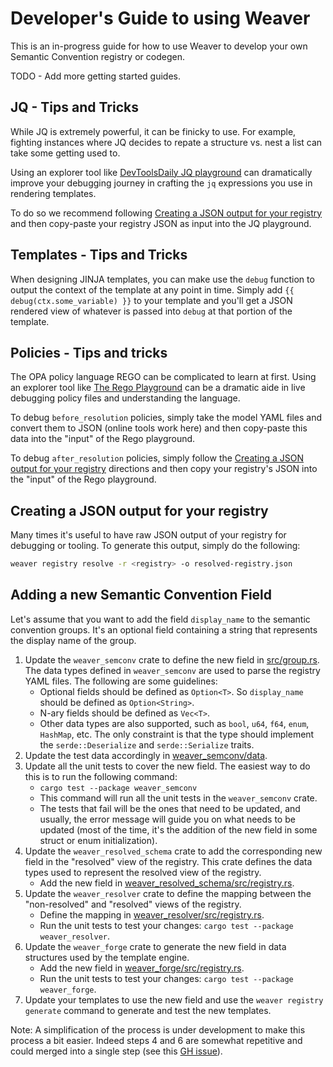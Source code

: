 # Developer's Guide to using Weaver

This is an in-progress guide for how to use Weaver to develop your own Semantic Convention registry or codegen.

TODO - Add more getting started guides.

## JQ - Tips and Tricks

While JQ is extremely powerful, it can be finicky to use.  For example, fighting instances where JQ decides to repate a structure vs. nest a list can take some getting used to.

Using an explorer tool like [DevToolsDaily JQ playground](https://www.devtoolsdaily.com/jq_playground/) can dramatically improve your debugging journey in crafting the `jq` expressions you use in rendering templates.

To do so we recommend following [Creating a JSON output for your registry](#creating-a-json-output-for-your-registry) and then copy-paste your registry JSON as input into the JQ playground.

## Templates - Tips and Tricks

When designing JINJA templates, you can make use the `debug` function to output the context of the template at any point in time.  Simply add `{{ debug(ctx.some_variable) }}` to your template and you'll get a
JSON rendered view of whatever is passed into `debug` at that portion of the template.

## Policies - Tips and tricks

The OPA policy language REGO can be complicated to learn at first.  Using an explorer tool like [The Rego Playground](https://play.openpolicyagent.org) can be a dramatic aide in live debugging policy files and 
understanding the language.  

To debug `before_resolution` policies, simply take the model YAML files and convert them to JSON (online tools work here) and then copy-paste this data into the "input" of the Rego playground.

To debug `after_resolution` policies, simply follow the [Creating a JSON output for your registry](#creating-a-json-output-for-your-registry) directions and then copy your registry's JSON into the "input" of
the Rego playground.

## Creating a JSON output for your registry

Many times it's useful to have raw JSON output of your registry for debugging or tooling. To generate this
output, simply do the following:

```bash
weaver registry resolve -r <registry> -o resolved-registry.json
```

## Adding a new Semantic Convention Field

Let's assume that you want to add the field `display_name` to the semantic convention groups. It's an optional field
containing a string that represents the display name of the group.

1. Update the `weaver_semconv` crate to define the new field in [src/group.rs](/crates/weaver_semconv/src/group.rs). The
   data types defined in `weaver_semconv` are used to parse the registry YAML files. The following are some guidelines:
   - Optional fields should be defined as `Option<T>`. So `display_name` should be defined as `Option<String>`.
   - N-ary fields should be defined as `Vec<T>`.
   - Other data types are also supported, such as `bool`, `u64`, `f64`, `enum`, `HashMap`, etc. The only constraint is
   that the type should implement the `serde::Deserialize` and `serde::Serialize` traits.
2. Update the test data accordingly in [weaver_semconv/data](/crates/weaver_semconv/data).
3. Update all the unit tests to cover the new field. The easiest way to do this is to run the following command:
   - `cargo test --package weaver_semconv`
   - This command will run all the unit tests in the `weaver_semconv` crate.
   - The tests that fail will be the ones that need to be updated, and usually, the error message will guide you on what
   needs to be updated (most of the time, it's the addition of the new field in some struct or enum initialization).
4. Update the `weaver_resolved_schema` crate to add the corresponding new field in the "resolved" view of the registry.
This crate defines the data types used to represent the resolved view of the registry.
   - Add the new field in [weaver_resolved_schema/src/registry.rs](/crates/weaver_resolved_schema/src/registry.rs).
5. Update the `weaver_resolver` crate to define the mapping between the "non-resolved" and "resolved" views of the
registry.
   - Define the mapping in [weaver_resolver/src/registry.rs](/crates/weaver_resolver/src/registry.rs).
   - Run the unit tests to test your changes: `cargo test --package weaver_resolver`.
6. Update the `weaver_forge` crate to generate the new field in data structures used by the template engine.
   - Add the new field in [weaver_forge/src/registry.rs](/crates/weaver_forge/src/registry.rs).
   - Run the unit tests to test your changes: `cargo test --package weaver_forge`.
7. Update your templates to use the new field and use the `weaver registry generate` command to generate and test the
new templates.

Note: A simplification of the process is under development to make this process a bit easier. Indeed steps 4 and 6 are 
somewhat repetitive and could merged into a single step (see this [GH issue](https://github.com/open-telemetry/weaver/issues/208)).
